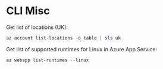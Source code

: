 # CLI Misc

Get list of locations (UK):
```powershell
az account list-locations -o table | sls uk
```

Get list of supported runtimes for Linux in Azure App Service:
```powershell
az webapp list-runtimes --linux
```